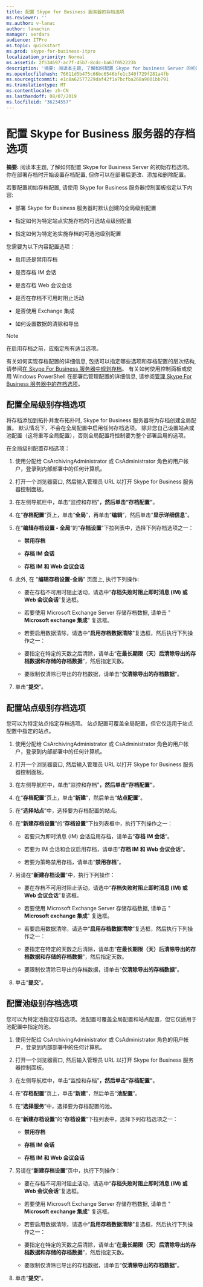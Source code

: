 ```yaml
---
title: 配置 Skype for Business 服务器的存档选项
ms.reviewer: ''
ms.author: v-lanac
author: lanachin
manager: serdars
audience: ITPro
ms.topic: quickstart
ms.prod: skype-for-business-itpro
localization_priority: Normal
ms.assetid: 2f534697-ac7f-45b7-8cdc-ba67f052223b
description: '摘要: 阅读本主题, 了解如何配置 Skype for business Server 的初始存档选项。 你在部署存档时开始设置存档配置, 但你可以在部署后更改、添加和删除配置。'
ms.openlocfilehash: 76611d5b475c66bc6546bfe1c340f729f281a4fb
ms.sourcegitcommit: e1c8a62577229daf42f1a7bcfba268a9001bb791
ms.translationtype: MT
ms.contentlocale: zh-CN
ms.lasthandoff: 08/07/2019
ms.locfileid: "36234557"
---
```

# <a name="configure-archiving-options-for-skype-for-business-server"></a>配置 Skype for Business 服务器的存档选项
 
**摘要:** 阅读本主题, 了解如何配置 Skype for Business Server 的初始存档选项。 你在部署存档时开始设置存档配置, 但你可以在部署后更改、添加和删除配置。
  
若要配置初始存档配置, 请使用 Skype for Business 服务器控制面板指定以下内容:
  
- 部署 Skype for Business 服务器时默认创建的全局级别配置
    
- 指定如何为特定站点实施存档的可选站点级别配置
    
- 指定如何为特定池实施存档的可选池级别配置
    
您需要为以下内容配置选项：
  
- 启用还是禁用存档
    
- 是否存档 IM 会话
    
- 是否存档 Web 会议会话
    
- 是否在存档不可用时阻止活动
    
- 是否使用 Exchange 集成
    
- 如何设置数据的清除和导出
    
> [!NOTE]
> 在启用存档之前，应指定所有适当选项。 
  
有关如何实现存档配置的详细信息, 包括可以指定哪些选项和存档配置的层次结构, 请参阅[在 Skype For Business 服务器中规划存档](../../plan-your-deployment/archiving/archiving.md)。 有关如何使用控制面板或使用 Windows PowerShell 在部署后管理配置的详细信息, 请参阅[管理 Skype For Business 服务器中的存档选项](../../manage/archiving/options.md)。
  
## <a name="configure-global-level-archiving-options"></a>配置全局级别存档选项

将存档添加到拓扑并发布拓扑时, Skype for Business 服务器将为存档创建全局配置。 默认情况下，不会在全局配置中启用任何存档选项。 除非您自己设置站点或池配置（这将重写全局配置），否则全局配置将控制要为整个部署启用的选项。
  
在全局级别配置存档选项：
  
1. 使用分配给 CsArchivingAdministrator 或 CsAdministrator 角色的用户帐户，登录到内部部署中的任何计算机。
    
2. 打开一个浏览器窗口, 然后输入管理员 URL 以打开 Skype for Business 服务器控制面板。 
    
3. 在左侧导航栏中，单击“监控和存档”****，然后单击“存档配置”****。
    
4. 在“**存档配置**”页上，单击“**全局**”，再单击“**编辑**”，然后单击“**显示详细信息**”。
    
5. 在“**编辑存档设置 - 全局**”的“**存档设置**”下拉列表中，选择下列存档选项之一：
    
   - **禁用存档**
    
   - **存档 IM 会话**
    
   - **存档 IM 和 Web 会议会话**
    
6. 此外, 在 "**编辑存档设置-全局**" 页面上, 执行下列操作:
    
   - 要在存档不可用时阻止活动，请选中“**存档失败时阻止即时消息 (IM) 或 Web 会议会话**”复选框。
    
   - 若要使用 Microsoft Exchange Server 存储存档数据, 请单击 " **Microsoft exchange 集成**" 复选框。
    
   - 若要启用数据清除，请选中“**启用存档数据清除**”复选框，然后执行下列操作之一：
    
   - 要指定在特定的天数之后清除，请单击“**在最长期限（天）后清除导出的存档数据和存储的存档数据**”，然后指定天数。
    
   - 要限制仅清除已导出的存档数据，请单击“**仅清除导出的存档数据**”。
    
7. 单击“**提交**”。
    
## <a name="configure-site-level-archiving-options"></a>配置站点级别存档选项

您可以为特定站点指定存档选项。 站点配置可覆盖全局配置，但它仅适用于站点配置中指定的站点。 
  
1. 使用分配给 CsArchivingAdministrator 或 CsAdministrator 角色的用户帐户，登录到内部部署中的任何计算机。
    
2. 打开一个浏览器窗口, 然后输入管理员 URL 以打开 Skype for Business 服务器控制面板。 
    
3. 在左侧导航栏中，单击“监控和存档”****，然后单击“存档配置”****。
    
4. 在“**存档配置**”页上，单击“**新建**”，然后单击“**站点配置**”。
    
5. 在“**选择站点**”中，选择要为存档配置的站点。
    
6. 在“**新建存档设置**”的“**存档设置**”下拉列表框中，执行下列操作之一：
    
   - 若要只为即时消息 (IM) 会话启用存档，请单击“**存档 IM 会话**”。
    
   - 若要为 IM 会话和会议启用存档，请单击“**存档 IM 和 Web 会议会话**”。
    
   - 若要为策略禁用存档，请单击“**禁用存档**”。
    
7. 另请在“**新建存档设置**”中，执行下列操作：
    
   - 要在存档不可用时阻止活动，请选中“**存档失败时阻止即时消息 (IM) 或 Web 会议会话**”复选框。
    
   - 若要使用 Microsoft Exchange Server 存储存档数据, 请单击 " **Microsoft exchange 集成**" 复选框。
    
   - 若要启用数据清除，请选中“**启用存档数据清除**”复选框，然后执行下列操作之一：
    
   - 要指定在特定的天数之后清除，请单击“**在最长期限（天）后清除导出的存档数据和存储的存档数据**”，然后指定天数。
    
   - 要限制仅清除已导出的存档数据，请单击“**仅清除导出的存档数据**”。
    
8. 单击“**提交**”。
    
## <a name="configure-pool-level-archiving-options"></a>配置池级别存档选项

您可以为特定池指定存档选项。池配置可覆盖全局配置和站点配置，但它仅适用于池配置中指定的池。
  
1. 使用分配给 CsArchivingAdministrator 或 CsAdministrator 角色的用户帐户，登录到内部部署中的任何计算机。
    
2. 打开一个浏览器窗口, 然后输入管理员 URL 以打开 Skype for Business 服务器控制面板。 
    
3. 在左侧导航栏中，单击“监控和存档”****，然后单击“存档配置”****。
    
4. 在“**存档配置**”页上，单击“**新建**”，然后单击“**池配置**”。
    
5. 在“**选择服务**”中，选择要为存档配置的池。
    
6. 在“**新建存档设置**”的“**存档设置**”下拉列表中，选择下列存档选项之一：
    
   - **禁用存档**
    
   - **存档 IM 会话**
    
   - **存档 IM 和 Web 会议会话**
    
7. 另请在“**新建存档设置**”页中，执行下列操作：
    
   - 要在存档不可用时阻止活动，请选中“**存档失败时阻止即时消息 (IM) 或 Web 会议会话**”复选框。
    
   - 若要使用 Microsoft Exchange Server 存储存档数据, 请单击 " **Microsoft exchange 集成**" 复选框。
    
   - 若要启用数据清除，请选中“**启用存档数据清除**”复选框，然后执行下列操作之一：
    
   - 要指定在特定的天数之后清除，请单击“**在最长期限（天）后清除导出的存档数据和存储的存档数据**”，然后指定天数。
    
   - 要限制仅清除已导出的存档数据，请单击“**仅清除导出的存档数据**”。
    
8. 单击“**提交**”。
    

